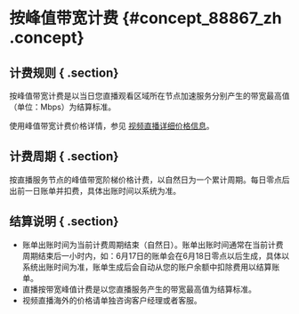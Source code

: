 # 按峰值带宽计费 {#concept_88867_zh .concept}

## 计费规则 { .section}

按峰值带宽计费是以当日您直播观看区域所在节点加速服务分别产生的带宽最高值（单位：Mbps）为结算标准。

使用峰值带宽计费价格详情，参见 [视频直播详细价格信息](https://cn.aliyun.com/price/product?spm=5176.7991389.632955.BTN_price.2a1a15474UQ9ld#/live/detail)。

## 计费周期 { .section}

按直播服务节点的峰值带宽阶梯价格计费，以自然日为一个累计周期。每日零点后出前一日账单并扣费，具体出账时间以系统为准。

## 结算说明 { .section}

-   账单出账时间为当前计费周期结束（自然日）。账单出账时间通常在当前计费周期结束后一小时内，如：6月17日的账单会在6月18日零点以后生成，具体以系统出账时间为准，账单生成后会自动从您的账户余额中扣除费用以结算账单。
-   直播按带宽峰值计费是以您直播服务产生的带宽最高值为结算标准。
-   视频直播海外的价格请单独咨询客户经理或者客服。

